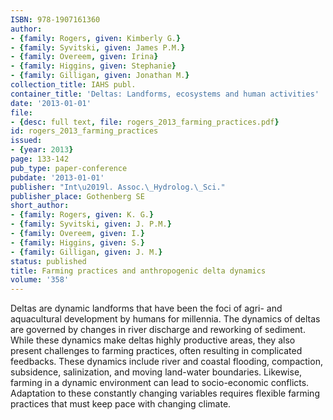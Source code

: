 ```yaml
---
ISBN: 978-1907161360
author:
- {family: Rogers, given: Kimberly G.}
- {family: Syvitski, given: James P.M.}
- {family: Overeem, given: Irina}
- {family: Higgins, given: Stephanie}
- {family: Gilligan, given: Jonathan M.}
collection_title: IAHS publ.
container_title: 'Deltas: Landforms, ecosystems and human activities'
date: '2013-01-01'
file:
- {desc: full text, file: rogers_2013_farming_practices.pdf}
id: rogers_2013_farming_practices
issued:
- {year: 2013}
page: 133-142
pub_type: paper-conference
pubdate: '2013-01-01'
publisher: "Int\u2019l. Assoc.\_Hydrolog.\_Sci."
publisher_place: Gothenberg SE
short_author:
- {family: Rogers, given: K. G.}
- {family: Syvitski, given: J. P.M.}
- {family: Overeem, given: I.}
- {family: Higgins, given: S.}
- {family: Gilligan, given: J. M.}
status: published
title: Farming practices and anthropogenic delta dynamics
volume: '358'
---
```

Deltas are dynamic landforms that have been the foci of agri- and aquacultural development by humans for millennia. The dynamics of deltas are governed by changes in river discharge and reworking of sediment. While these dynamics make deltas highly productive areas, they also present challenges to farming practices, often resulting in complicated feedbacks. These dynamics include river and coastal flooding, compaction, subsidence, salinization, and moving land-water boundaries. Likewise, farming in a dynamic environment can lead to socio-economic conflicts. Adaptation to these constantly changing variables requires flexible farming practices that must keep pace with changing climate.
